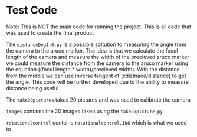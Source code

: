 # Test Code
Note: This is NOT the main code for running the project. This is all code that was used to create the final product 

The `distanceDeg1.0.py` Is a possible soltution to measuring the angle from the camera to the aruco marker. 
The idea is that we calculate the  focul length of the camera and measure the width of the precieved aruco marker
we could measure the distance from the camera to the aruco marker using the equation ((focul length * width)/precieved width).
With the distance from the middle we can use inverse tangent of (xdistnace/distance) to get the angle. This code will be further
developed due to the ability to measure distance being useful

The `take20pictures` takes 20 pictures and was used to calibrate the camera

`images` contains the 20 images taken using the `take20picture.py`

`rotationalcontrol` contains `rotationalcontrol.INO` which is what we used to 